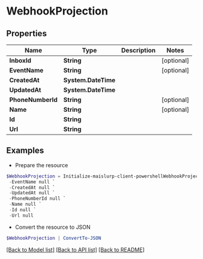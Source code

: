 # WebhookProjection
## Properties

Name | Type | Description | Notes
------------ | ------------- | ------------- | -------------
**InboxId** | **String** |  | [optional] 
**EventName** | **String** |  | [optional] 
**CreatedAt** | **System.DateTime** |  | 
**UpdatedAt** | **System.DateTime** |  | 
**PhoneNumberId** | **String** |  | [optional] 
**Name** | **String** |  | [optional] 
**Id** | **String** |  | 
**Url** | **String** |  | 

## Examples

- Prepare the resource
```powershell
$WebhookProjection = Initialize-maislurp-client-powershellWebhookProjection  -InboxId null `
 -EventName null `
 -CreatedAt null `
 -UpdatedAt null `
 -PhoneNumberId null `
 -Name null `
 -Id null `
 -Url null
```

- Convert the resource to JSON
```powershell
$WebhookProjection | ConvertTo-JSON
```

[[Back to Model list]](../README#documentation-for-models) [[Back to API list]](../README#documentation-for-api-endpoints) [[Back to README]](../README)

